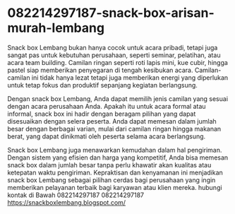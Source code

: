# 082214297187-snack-box-arisan-murah-lembang
Snack box Lembang bukan hanya cocok untuk acara pribadi, tetapi juga sangat pas untuk kebutuhan perusahaan, seperti seminar, pelatihan, atau acara team building. Camilan ringan seperti roti lapis mini, kue cubir, hingga pastel siap memberikan penyegaran di tengah kesibukan acara. Camilan-camilan ini tidak hanya lezat tetapi juga memberikan energi yang diperlukan untuk tetap fokus dan produktif sepanjang kegiatan berlangsung.

Dengan snack box Lembang, Anda dapat memilih jenis camilan yang sesuai dengan acara perusahaan Anda. Apakah itu untuk acara formal atau informal, snack box ini hadir dengan beragam pilihan yang dapat disesuaikan dengan selera peserta. Anda dapat memesan dalam jumlah besar dengan berbagai varian, mulai dari camilan ringan hingga makanan berat, yang dapat dinikmati oleh peserta selama acara berlangsung.

Snack box Lembang juga menawarkan kemudahan dalam hal pengiriman. Dengan sistem yang efisien dan harga yang kompetitif, Anda bisa memesan snack box dalam jumlah besar tanpa perlu khawatir akan kualitas atau ketepatan waktu pengiriman. Kepraktisan dan kenyamanan ini menjadikan snack box Lembang sebagai pilihan cerdas bagi perusahaan yang ingin memberikan pelayanan terbaik bagi karyawan atau klien mereka.
hubungi kontak di Bawah
082214297187
082214297187
https://snackboxlembang.blogspot.com/

